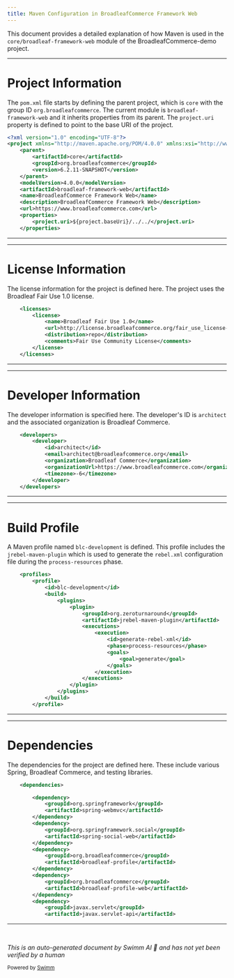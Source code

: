 ```yaml
---
title: Maven Configuration in BroadleafCommerce Framework Web
---
```

This document provides a detailed explanation of how Maven is used in the `core/broadleaf-framework-web` module of the BroadleafCommerce-demo project.

<SwmSnippet path="/core/broadleaf-framework-web/pom.xml" line="1">

---

# Project Information

The `pom.xml` file starts by defining the parent project, which is `core` with the group ID `org.broadleafcommerce`. The current module is `broadleaf-framework-web` and it inherits properties from its parent. The `project.uri` property is defined to point to the base URI of the project.

```xml
<?xml version="1.0" encoding="UTF-8"?>
<project xmlns="http://maven.apache.org/POM/4.0.0" xmlns:xsi="http://www.w3.org/2001/XMLSchema-instance" xsi:schemaLocation="http://maven.apache.org/POM/4.0.0 http://maven.apache.org/maven-v4_0_0.xsd">
    <parent>
        <artifactId>core</artifactId>
        <groupId>org.broadleafcommerce</groupId>
        <version>6.2.11-SNAPSHOT</version>
    </parent>
    <modelVersion>4.0.0</modelVersion>
    <artifactId>broadleaf-framework-web</artifactId>
    <name>BroadleafCommerce Framework Web</name>
    <description>BroadleafCommerce Framework Web</description>
    <url>https://www.broadleafcommerce.com</url>
    <properties>
        <project.uri>${project.baseUri}/../../</project.uri>
    </properties>
```

---

</SwmSnippet>

<SwmSnippet path="/core/broadleaf-framework-web/pom.xml" line="16">

---

# License Information

The license information for the project is defined here. The project uses the Broadleaf Fair Use 1.0 license.

```xml
    <licenses>
        <license>
            <name>Broadleaf Fair Use 1.0</name>
            <url>http://license.broadleafcommerce.org/fair_use_license-1.0.txt</url>
            <distribution>repo</distribution>
            <comments>Fair Use Community License</comments>
        </license>
    </licenses>
```

---

</SwmSnippet>

<SwmSnippet path="/core/broadleaf-framework-web/pom.xml" line="24">

---

# Developer Information

The developer information is specified here. The developer's ID is `architect` and the associated organization is Broadleaf Commerce.

```xml
    <developers>
        <developer>
            <id>architect</id>
            <email>architect@broadleafcommerce.org</email>
            <organization>Broadleaf Commerce</organization>
            <organizationUrl>https://www.broadleafcommerce.com</organizationUrl>
            <timezone>-6</timezone>
        </developer>
    </developers>
```

---

</SwmSnippet>

<SwmSnippet path="/core/broadleaf-framework-web/pom.xml" line="33">

---

# Build Profile

A Maven profile named `blc-development` is defined. This profile includes the `jrebel-maven-plugin` which is used to generate the `rebel.xml` configuration file during the `process-resources` phase.

```xml
    <profiles>
        <profile>
            <id>blc-development</id>
            <build>
                <plugins>
                    <plugin>
                        <groupId>org.zeroturnaround</groupId>
                        <artifactId>jrebel-maven-plugin</artifactId>
                        <executions>
                            <execution>
                                <id>generate-rebel-xml</id>
                                <phase>process-resources</phase>
                                <goals>
                                    <goal>generate</goal>
                                </goals>
                            </execution>
                        </executions>
                    </plugin>
                </plugins>
            </build>
        </profile>
```

---

</SwmSnippet>

<SwmSnippet path="/core/broadleaf-framework-web/pom.xml" line="55">

---

# Dependencies

The dependencies for the project are defined here. These include various Spring, Broadleaf Commerce, and testing libraries.

```xml
    <dependencies>

        <dependency>
            <groupId>org.springframework</groupId>
            <artifactId>spring-webmvc</artifactId>
        </dependency>
        <dependency>
            <groupId>org.springframework.social</groupId>
            <artifactId>spring-social-web</artifactId>
        </dependency>
        <dependency>
            <groupId>org.broadleafcommerce</groupId>
            <artifactId>broadleaf-profile</artifactId>
        </dependency>
        <dependency>
            <groupId>org.broadleafcommerce</groupId>
            <artifactId>broadleaf-profile-web</artifactId>
        </dependency>
        <dependency>
            <groupId>javax.servlet</groupId>
            <artifactId>javax.servlet-api</artifactId>
```

---

</SwmSnippet>

&nbsp;

*This is an auto-generated document by Swimm AI 🌊 and has not yet been verified by a human*

<SwmMeta version="3.0.0" repo-id="Z2l0aHViJTNBJTNBQnJvYWRsZWFmQ29tbWVyY2UtZGVtbyUzQSUzQWdpbGFkbmF2b3Q=" repo-name="BroadleafCommerce-demo" doc-type="build-tool"><sup>Powered by [Swimm](/)</sup></SwmMeta>
